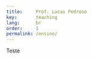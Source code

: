 ```yaml
---
title:     Prof. Lucas Pedroso
key:       teaching
lang:      br
order:     1
permalink: /ensino/
---
```

Teste
